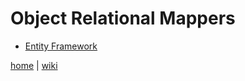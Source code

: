 # Object Relational Mappers

*  [Entity Framework](./orm/ef.md)

[home](README.md) 
| 
[wiki](https://github.com/illegitimis/Tutorial/wiki) 